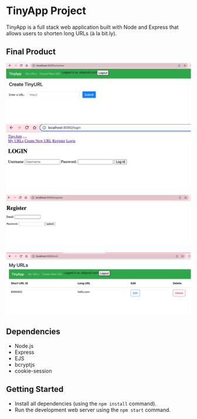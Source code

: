 # TinyApp Project

TinyApp is a full stack web application built with Node and Express that allows users to shorten long URLs (à la bit.ly).

## Final Product

!["screenshot url-new page, where you can add urls"](https://github.com/rukiyeozmen/tinyapp/blob/master/docs/add-url-page.png?raw=true)
!["login page"](https://github.com/rukiyeozmen/tinyapp/blob/master/docs/login-page.png?raw=true)
!["screenshot register page"](https://github.com/rukiyeozmen/tinyapp/blob/master/docs/register-page.png?raw=true)
!["screenshot url page with added url"](https://github.com/rukiyeozmen/tinyapp/blob/master/docs/urls-page-2.png?raw=true)

## Dependencies

- Node.js
- Express
- EJS
- bcryptjs
- cookie-session

## Getting Started

- Install all dependencies (using the `npm install` command).
- Run the development web server using the `npm start` command.